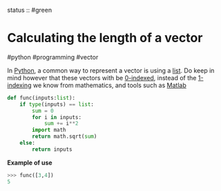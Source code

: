 status :: #green 

# Calculating the length of a vector

\#python #programming #vector

In [Python](Python.md), a common way to represent a vector is using a [list](python%20list.md). Do keep in mind however that these vectors with be [0-indexed](../../0%20and%201%20indexing.md), instead of the [1-indexing](../../0%20and%201%20indexing.md) we know from mathematics, and tools such as [Matlab](../Matlab/Matlab.md)

````python
def func(inputs:list):
	if type(inputs) == list:
		sum = 0
		for i in inputs:
			sum += i**2
		import math
		return math.sqrt(sum)
	else:
		return inputs
````

**Example of use**

````python
>>> func([3,4])
5
````
